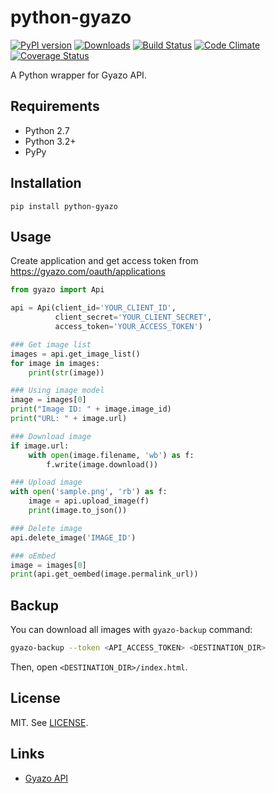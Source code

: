 # python-gyazo
[![PyPI version](https://badge.fury.io/py/python-gyazo.svg)](http://badge.fury.io/py/python-gyazo)
[![Downloads](https://pypip.in/download/python-gyazo/badge.svg)](https://pypi.python.org/pypi/python-gyazo/)
[![Build Status](https://travis-ci.org/ymyzk/python-gyazo.svg?branch=master)](https://travis-ci.org/ymyzk/python-gyazo)
[![Code Climate](https://codeclimate.com/github/ymyzk/python-gyazo/badges/gpa.svg)](https://codeclimate.com/github/ymyzk/python-gyazo)
[![Coverage Status](https://coveralls.io/repos/ymyzk/python-gyazo/badge.svg?branch=master)](https://coveralls.io/r/ymyzk/python-gyazo?branch=master)

A Python wrapper for Gyazo API.

## Requirements
* Python 2.7
* Python 3.2+
* PyPy

## Installation
`pip install python-gyazo`

## Usage
Create application and get access token from https://gyazo.com/oauth/applications

```python
from gyazo import Api

api = Api(client_id='YOUR_CLIENT_ID',
          client_secret='YOUR_CLIENT_SECRET',
          access_token='YOUR_ACCESS_TOKEN')

### Get image list
images = api.get_image_list()
for image in images:
    print(str(image))

### Using image model
image = images[0]
print("Image ID: " + image.image_id)
print("URL: " + image.url)

### Download image
if image.url:
    with open(image.filename, 'wb') as f:
        f.write(image.download())

### Upload image
with open('sample.png', 'rb') as f:
    image = api.upload_image(f)
    print(image.to_json())

### Delete image
api.delete_image('IMAGE_ID')

### oEmbed
image = images[0]
print(api.get_oembed(image.permalink_url))
```

## Backup
You can download all images with `gyazo-backup` command:

```bash
gyazo-backup --token <API_ACCESS_TOKEN> <DESTINATION_DIR>
```

Then, open `<DESTINATION_DIR>/index.html`.

## License
MIT. See [LICENSE](LICENSE).

## Links
* [Gyazo API](https://gyazo.com/api/docs)
